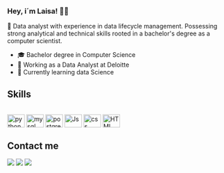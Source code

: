 ### Hey, i´m Laisa! 🖐🏼

🎯 Data analyst with experience in data lifecycle management. Possessing strong analytical and technical skills rooted in a bachelor's degree as a computer scientist. 

- 🎓 Bachelor degree in Computer Science
- 💼 Working as a Data Analyst at Deloitte
- 🏁 Currently learning data Science

## Skills
<div style="display: inline_block"><br>
  <img align="center" alt="python" height="30" width="40" src="https://icongr.am/devicon/python-original.svg?size=128&color=currentColor">
  <img align="center" alt="mysql" height="30" width="40" src="https://icongr.am/devicon/mysql-original.svg?size=128&color=currentColor">
  <img align="center" alt="postgresql" height="30" width="40" src="https://icongr.am/devicon/postgresql-original.svg?size=128&color=currentColor">
  <img align="center" alt="Js" height="30" width="40" src="https://icongr.am/devicon/javascript-original.svg?size=128&color=currentColor">
  <img align="center" alt="css" height="30" width="40" src="https://icongr.am/devicon/css3-original.svg?size=128&color=currentColor">
  <img align="center" alt="HTML" height="30" width="40" src="https://icongr.am/devicon/html5-original.svg?size=128&color=currentColor">
</div>

## Contact me
<div>
  <a href="https://www.linkedin.com/in/sooplis" target="_blank"><img src="https://img.shields.io/badge/-LinkedIn-%230077B5?style=for-the-badge&logo=linkedin&logoColor=white" target="_blank"></a>
  <a href="mailto:lassantosti@gmail.com" target="_blank"><img src="https://img.shields.io/badge/Gmail-D14836?style=for-the-badge&logo=gmail&logoColor=white" target="_blank"></a>
  <a href="https://stackoverflow.com/users/19590432/sooplis?tab=profile" target="_blank"><img src="https://img.shields.io/badge/Stack_Overflow-FE7A16?style=for-the-badge&logo=stack-overflow&logoColor=white" target="_blank"></a>
</div>
